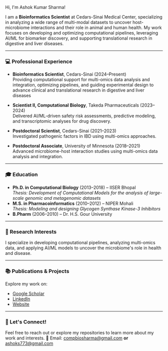 Hi, I'm Ashok Kumar Sharma!  

I am a **Bioinformatics Scientist** at Cedars-Sinai Medical Center, specializing in analyzing a wide range of multi-modal datasets to uncover host-microbiome interactions and their role in animal and human health. My work focuses on developing and optimizing computational pipelines, leveraging AI/ML for biomarker discovery, and supporting translational research in digestive and liver diseases.

---

### 💻 Professional Experience  
- **Bioinformatics Scientist**, Cedars-Sinai (2024–Present)  
  Providing computational support for multi-omics data analysis and integration, optimizing pipelines, and guiding experimental design to advance clinical and translational research in digestive and liver diseases
  
- **Scientist II, Computational Biology**, Takeda Pharmaceuticals (2023–2024)  
  Delivered AI/ML-driven safety risk assessments, predictive modeling, and transcriptomic analyses for drug discovery.  

- **Postdoctoral Scientist**, Cedars-Sinai (2021–2023)  
  Investigated pathogenic factors in IBD using multi-omics approaches.  

- **Postdoctoral Associate**, University of Minnesota (2018–2021)  
  Advanced microbiome-host interaction studies using multi-omics data analysis and integration.  


---

### 🎓 Education  
- **Ph.D. in Computational Biology** (2013–2018) – IISER Bhopal  
  *Thesis: Development of Computational Models for the analysis of large-scale genomic and metagenomic datasets*  
- **M.S. in Pharmacoinformatics** (2010–2012) – NIPER Mohali  
  *Thesis: Modeling and designing Glycogen Synthase Kinase-3 Inhibitors*  
- **B.Pharm** (2006–2010) – Dr. H.S. Gour University  


---

### 🔬 Research Interests  
I specialize in developing computational pipelines, analyzing multi-omics data, and applying AI/ML models to uncover the microbiome's role in health and disease.  

---

### 📚 Publications & Projects  
Explore my work on:  
- [Google Scholar](https://scholar.google.com/citations?user=zm75iYMAAAAJ&hl=en)  
- [LinkedIn](https://www.linkedin.com/in/sharma-ak)  
- [Website](https://ashoks773.github.io/)

---

### 🌱 Let's Connect!  
Feel free to reach out or explore my repositories to learn more about my work and interests. 🚀
Email: compbiosharma@gmail.com **or** ashoks773@gmail.com

